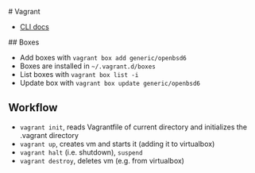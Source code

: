 # Vagrant

* [CLI docs](https://www.vagrantup.com/docs/cli/)

## Boxes

* Add boxes with `vagrant box add generic/openbsd6`
* Boxes are installed in `~/.vagrant.d/boxes`
* List boxes with `vagrant box list -i`
* Update box with `vagrant box update generic/openbsd6`

## Workflow

* `vagrant init`, reads Vagrantfile of current directory and initializes the .vagrant directory
* `vagrant up`, creates vm and starts it (adding it to virtualbox)
* `vagrant halt` (i.e. shutdown), `suspend`
* `vagrant destroy`, deletes vm (e.g. from virtualbox)
